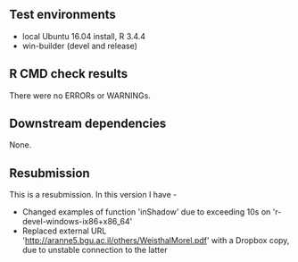## Test environments
* local Ubuntu 16.04 install, R 3.4.4
* win-builder (devel and release)

## R CMD check results
There were no ERRORs or WARNINGs. 

## Downstream dependencies
None.

## Resubmission
This is a resubmission. In this version I have -

* Changed examples of function 'inShadow' due to exceeding 10s on 'r-devel-windows-ix86+x86_64'
* Replaced external URL 'http://aranne5.bgu.ac.il/others/WeisthalMorel.pdf' with a Dropbox copy, due to unstable connection to the latter

